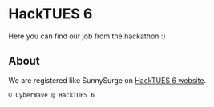 # HackTUES 6

Here you can find our job from the hackathon :)

## About

We are registered like SunnySurge on [HackTUES 6 website](https://hacktues.com/).

```bash
© CyberWave @ HackTUES 6
```
